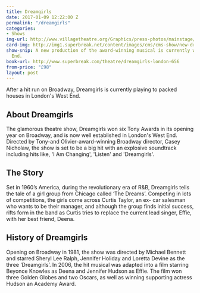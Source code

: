 ```yaml
---
title: Dreamgirls
date: 2017-01-09 12:22:00 Z
permalink: "/dreamgirls"
categories:
- Shows
img-url: http://www.villagetheatre.org/Graphics/press-photos/mainstage/dreamgirls/dreamgirls-press9-web.jpg
card-img: http://img1.superbreak.net/content/images/cms/cms-show/new-dramgirls-logo-oct17.jpg
show-snip: A new production of the award-winning musical is currently wowing the West
  End.
book-url: http://www.superbreak.com/theatre/dreamgirls-london-656
from-price: "£98"
layout: post
---
```


After a hit run on Broadway, Dreamgirls is currently playing to packed houses in London's West End.

## About Dreamgirls

The glamorous theatre show, Dreamgirls won six Tony Awards in its opening year on Broadway, and is now well established in London's West End. Directed by Tony-and Olivier-award-winning Broadway director, Casey Nicholaw, the show is set to be a big hit with an explosive soundtrack including hits like, 'I Am Changing', 'Listen' and 'Dreamgirls'.

## The Story

Set in 1960’s America, during the revolutionary era of R&B, Dreamgirls tells the tale of a girl group from Chicago called ‘The Dreams’. Competing in lots of competitions, the girls come across Curtis Taylor, an ex- car salesman who wants to be their manager, and although the group finds initial success, rifts form in the band as Curtis tries to replace the current lead singer, Effie, with her best friend, Deena.

## History of Dreamgirls

Opening on Broadway in 1981, the show was directed by Michael Bennett and starred Sheryl Lee Ralph, Jennifer Holiday and Loretta Devine as the three ‘Dreamgirls’. In 2006, the hit musical was adapted into a film starring Beyonce Knowles as Deena and Jennifer Hudson as Effie. The film won three Golden Globes and two Oscars, as well as winning supporting actress Hudson an Academy Award.
